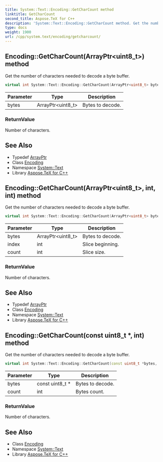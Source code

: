 ```yaml
---
title: System::Text::Encoding::GetCharCount method
linktitle: GetCharCount
second_title: Aspose.TeX for C++
description: 'System::Text::Encoding::GetCharCount method. Get the number of characters needed to decode a byte buffer in C++.'
type: docs
weight: 1900
url: /cpp/system.text/encoding/getcharcount/
---
```

## Encoding::GetCharCount(ArrayPtr\<uint8_t\>) method


Get the number of characters needed to decode a byte buffer.

```cpp
virtual int System::Text::Encoding::GetCharCount(ArrayPtr<uint8_t> bytes)
```


| Parameter | Type | Description |
| --- | --- | --- |
| bytes | ArrayPtr\<uint8_t\> | Bytes to decode. |

### ReturnValue

Number of characters.

## See Also

* Typedef [ArrayPtr](../../../system/arrayptr/)
* Class [Encoding](../)
* Namespace [System::Text](../../)
* Library [Aspose.TeX for C++](../../../)
## Encoding::GetCharCount(ArrayPtr\<uint8_t\>, int, int) method


Get the number of characters needed to decode a byte buffer.

```cpp
virtual int System::Text::Encoding::GetCharCount(ArrayPtr<uint8_t> bytes, int index, int count)
```


| Parameter | Type | Description |
| --- | --- | --- |
| bytes | ArrayPtr\<uint8_t\> | Bytes to decode. |
| index | int | Slice beginning. |
| count | int | Slice size. |

### ReturnValue

Number of characters.

## See Also

* Typedef [ArrayPtr](../../../system/arrayptr/)
* Class [Encoding](../)
* Namespace [System::Text](../../)
* Library [Aspose.TeX for C++](../../../)
## Encoding::GetCharCount(const uint8_t *, int) method


Get the number of characters needed to decode a byte buffer.

```cpp
virtual int System::Text::Encoding::GetCharCount(const uint8_t *bytes, int count)
```


| Parameter | Type | Description |
| --- | --- | --- |
| bytes | const uint8_t * | Bytes to decode. |
| count | int | Bytes count. |

### ReturnValue

Number of characters.

## See Also

* Class [Encoding](../)
* Namespace [System::Text](../../)
* Library [Aspose.TeX for C++](../../../)
